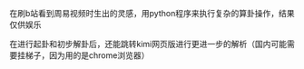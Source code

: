 在刷b站看到周易视频时生出的灵感，用python程序来执行复杂的算卦操作，结果仅供娱乐

在进行起卦和初步解卦后，还能跳转kimi网页版进行更进一步的解析（国内可能需要挂梯子，因为用的是chrome浏览器）
